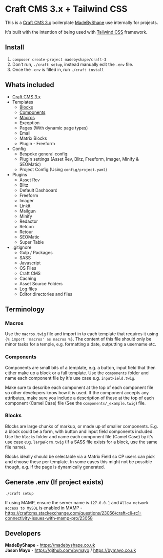 # Craft CMS 3.x + Tailwind CSS

This is a [Craft CMS 3.x](https://github.com/craftcms/cms) boilerplate [MadeByShape](https://madebyshape.co.uk) use internally for projects. 

It's built with the intention of being used with [Tailwind CSS](https://github.com/madebyshape/tailwind-css) framework.

## Install

1. `composer create-project madebyshape/craft-3`
2. Don't run, `./craft setup`, instead manually edit the `.env` file.
3. Once the `.env` is filled in, run `./craft install`

## Whats included

- [Craft CMS 3.x](https://github.com/craftcms/cms)
- Templates
   - [Blocks](https://github.com/madebyshape/craft-3#blocks)
   - [Components](https://github.com/madebyshape/craft-3#components)
   - [Macros](https://github.com/madebyshape/craft-3#macros)
   - Exception
   - Pages (With dynamic page types)
   - Email
   - Matrix Blocks
   - Plugin - Freeform
- Config
   - Bespoke general config
   - Plugin settings (Asset Rev, Blitz, Freeform, Imager, Minify & SEOMatic)
   - Project Config (Using `config/project.yaml`)
- Plugins
   - Asset Rev
   - Blitz
   - Default Dashboard
   - Freeform
   - Imager
   - Linkit
   - Mailgun
   - Minify
   - Redactor
   - Retcon
   - Retour
   - SEOMatic
   - Super Table
- .gitignore
   - Gulp / Packages
   - SASS
   - Javascript
   - OS Files
   - Craft CMS
   - Caching
   - Asset Source Folders
   - Log files
   - Editor directories and files

## Terminology

### Macros
Use the `macros.twig` file and import in to each template that requires it using `{% import 'macros' as macros %}`. The content of this file should only be minor tasks for a temple, e.g. formatting a date, outputting a username etc.

### Components
Components are small bits of a template, e.g. a button, input field that then either make up a block or a full template. Use the `components` folder and name each component file by it's use case e.g. `inputField.twig`.

Make sure to describe each component at the top of each component file so other developers know how it is used. If the component accepts any attributes, make sure you include a description of these at the top of each component (Camel Case) file (See the `components/_example.twig`) file.

### Blocks
Blocks are large chunks of markup, or made up of smaller components. E.g. a block could be a form, with button and input field components included. Use the `blocks` folder and name each component file (Camel Case) by it's use case e.g. `largeForm.twig` (If a SASS file exists for a block, use the same file name).

Blocks ideally should be selectable via a Matrix Field so CP users can pick and choose these per template. In some cases this might not be possible though, e.g. if the page is dynamically generated.

## Generate .env (If project exists)

`./craft setup`

If using MAMP, ensure the server name is `127.0.0.1` and `Allow network access to MySQL` is enabled in MAMP - https://craftcms.stackexchange.com/questions/23056/craft-cli-rc1-connectivity-issues-with-mamp-pro/23058

## Developers

**MadeByShape** - https://madebyshape.co.uk  
**Jason Mayo** - https://github.com/bymayo / https://bymayo.co.uk
